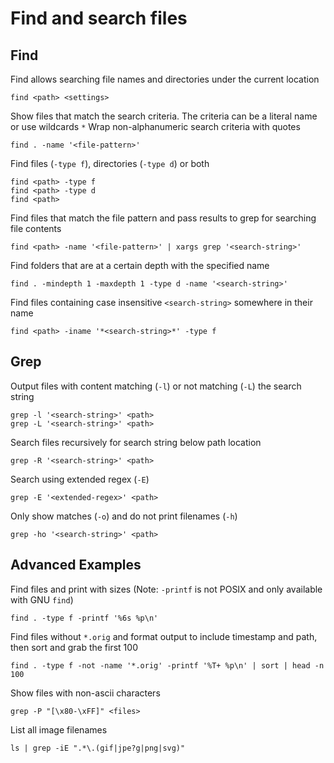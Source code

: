 # Find and search files

## Find

Find allows searching file names and directories under the current location

    find <path> <settings>

Show files that match the search criteria. The criteria can be a literal name or use wildcards `*`
Wrap non-alphanumeric search criteria with quotes

    find . -name '<file-pattern>'

Find files (`-type f`), directories (`-type d`) or both

    find <path> -type f
    find <path> -type d
    find <path>

Find files that match the file pattern and pass results to grep for searching file contents

    find <path> -name '<file-pattern>' | xargs grep '<search-string>'

Find folders that are at a certain depth with the specified name

    find . -mindepth 1 -maxdepth 1 -type d -name '<search-string>'

Find files containing case insensitive `<search-string>` somewhere in their name

    find <path> -iname '*<search-string>*' -type f

## Grep

Output files with content matching (`-l`) or not matching (`-L`) the search string

    grep -l '<search-string>' <path>
    grep -L '<search-string>' <path>

Search files recursively for search string below path location

    grep -R '<search-string>' <path>

Search using extended regex (`-E`)

    grep -E '<extended-regex>' <path>

Only show matches (`-o`) and do not print filenames (`-h`)

    grep -ho '<search-string>' <path>

## Advanced Examples

Find files and print with sizes (Note: `-printf` is not POSIX and only available with GNU `find`)

    find . -type f -printf '%6s %p\n'

Find files without `*.orig` and format output to include timestamp and path, then sort and grab the first 100

    find . -type f -not -name '*.orig' -printf '%T+ %p\n' | sort | head -n 100

Show files with non-ascii characters

    grep -P "[\x80-\xFF]" <files>

List all image filenames

    ls | grep -iE ".*\.(gif|jpe?g|png|svg)"
